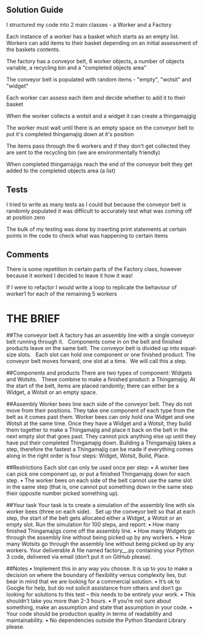 ## Solution Guide

I structured my code into 2 main classes - a Worker and a Factory

Each instance of a worker has a basket which starts as an empty list.
Workers can add items to their basket depending on an initial assessment of the baskets contents.

The factory has a conveyor belt, 6 worker objects, a number of objects variable, a recycling bin and a "completed objects area"

The conveyor belt is populated with random items - "empty", "wotsit" and "widget"

Each worker can assess each item and decide whether to add it to their basket

When the worker collects a wotsit and a widget it can create a thingamajgig

The worker must wait until there is an empty space on the conveyor belt to put it's completed thingamajig down at it's position

The items pass through the 6 workers and if they don't get collected they are sent to the recycling bin (we are environmentally friendly)

When completed thingamajigs reach the end of the conveyor belt they get added to the completed objects area (a list)

## Tests

I tried to write as many tests as I could but because the conveyor belt is randomly populated it was difficult to accurately test what was coming off at position zero

The bulk of my testing was done by inserting print statements at certain points in the code to check what was happening to certain items

## Comments

There is some repetition in certain parts of the Factory class, however because it worked I decided to leave it how it was!

If I were to refactor I would write a loop to replicate the behaviour of worker1 for each of the remaining 5 workers


# THE BRIEF

##The conveyor belt
A factory has an assembly line with a single conveyor belt running through it.   Components come in on the belt and finished products leave on the same belt.
The conveyor belt is divided up into equal-size slots.   Each slot can hold one component or one finished product.
The conveyor belt moves forward, one slot at a time.  We will call this a step.

##Components and products
There are two types of component: Widgets and Wotsits.  
These combine to make a finished product: a Thingamajig.
At the start of the belt, items are placed randomly; there can either be a  
Widget, a Wotsit or an empty space.

##Assembly
Worker bees line each side of the conveyor belt. They do not move from their positions. They take one component of each type from the belt as it comes past them. Worker bees can only hold one Widget and one Wotsit at the same time.
Once they have a Widget and a Wotsit, they build them together to make a Thingamajig and place it back on the belt in the next empty slot that goes past. They cannot pick anything else up until they have put their completed Thingamajig down.
Building a Thingamajig takes a step, therefore the fastest a Thingamajig can be made if everything comes along in the right order is four steps: Widget, Wotsit, Build, Place.

##Restrictions
Each slot can only be used once per step:
• A worker bee can pick one component up, or put a finished Thingamajig down for each step.
• The worker bees on each side of the belt cannot use the same slot in the same step (that is, one cannot put something down in the same step their opposite number picked something up).

##Your task
Your task is to create a simulation of the assembly line with six worker bees (three on each side).  
Set up the conveyor belt so that at each step, the start of the belt gets allocated either a Widget, a Wotsit or an empty slot.
Run the simulation for 100 steps, and report:
• How many finished Thingamajigs come off the assembly line.
• How many Widgets go through the assembly line without being picked up by any workers. • How many Wotsits go through the assembly line without being picked up by any workers.
Your deliverable
A file named factory_<firstname>_<lastname>.py containing your Python 3 code, delivered via email (don’t put it
on GitHub please).

##Notes
• Implement this in any way you choose. It is up to you to make a decision on where the boundary of flexibility versus complexity lies, but bear in mind that we are looking for a commercial solution.
• It’s ok to Google for help, but do not solicit assistance from others and don’t go looking for solutions to this test – this needs to be entirely your work.
• This shouldn’t take you more than 2-3 hours.
• If you’re not sure about something, make an assumption and state that assumption in your code.
• Your code should be production quality in terms of readability and maintainability.
• No dependencies outside the Python Standard Library please.

